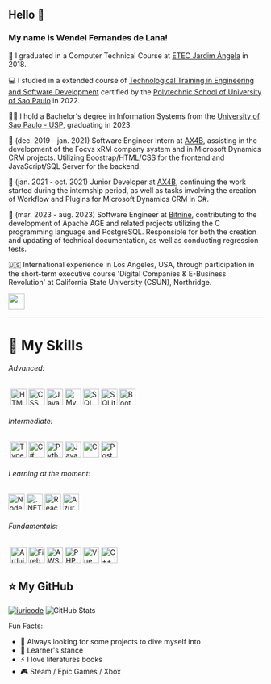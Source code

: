 ## Hello 👋
### My name is <strong>Wendel Fernandes de Lana!</strong>

:school: I graduated in a Computer Technical Course at <a href="https://etecjardimangela.com.br/">ETEC Jardim Ângela</a> in 2018.

:computer: I studied in a extended course of <a href="https://portalservicos.usp.br/iddigital/QTFD-KR98-2BKZ-UXDF">Technological Training in Engineering and Software Development</a> certified by the <a href="http://pmt.usp.br/en/departamento/index.html">Polytechnic School of University of Sao Paulo</a> in 2022.

:man_student: I hold a Bachelor's degree in Information Systems from the <a href="https://usp.br">University of Sao Paulo - USP</a>, graduating in 2023.

💼 (dec. 2019 - jan. 2021) Software Engineer Intern at <a href="https://ax4b.com">AX4B</a>, assisting in the development of the Focvs xRM company system and in Microsoft Dynamics CRM projects. Utilizing Boostrap/HTML/CSS for the frontend and JavaScript/SQL Server for the backend.

💼 (jan. 2021 - oct. 2021) Junior Developer at <a href="https://ax4b.com">AX4B</a>, continuing the work started during the internship period, as well as tasks involving the creation of Workflow and Plugins for Microsoft Dynamics CRM in C#.

💼 (mar. 2023 - aug. 2023) Software Engineer at <a href="https://bitnine.net/?ckattempt=1">Bitnine</a>, contributing to the development of Apache AGE and related projects utilizing the C programming language and PostgreSQL. Responsible for both the creation and updating of technical documentation, as well as conducting regression tests.

:us: International experience in Los Angeles, USA, through participation in the short-term executive course 'Digital Companies & E-Business Revolution' at California State University (CSUN), Northridge.

<a href="https://www.linkedin.com/in/wendel-de-lana/"><img height="32" src="https://img.shields.io/badge/LinkedIn-0077B5?style=for-the-badge&logo=linkedin&logoColor=white"/></a>

----

  # 🚀 My Skills
  
   ###### Advanced:
   ‎ <img height="32" src="https://img.shields.io/badge/HTML5-E34F26?style=for-the-badge&logo=html5&logoColor=white" alt="HTML5"/>
   <img height="32" src="https://img.shields.io/badge/CSS3-1572B6?style=for-the-badge&logo=css3&logoColor=white" alt="CSS"/>
   <img height="32" src="https://img.shields.io/badge/JavaScript-323330?style=for-the-badge&logo=javascript&logoColor=F7DF1E" alt="Javascript"/>
   <img height="32" src="https://img.shields.io/badge/MySQL-00000F?style=for-the-badge&logo=mysql&logoColor=white" alt="MySQL"/>
   <img height="32" src="https://img.shields.io/badge/Microsoft%20SQL%20Sever-CC2927?style=for-the-badge&logo=microsoft%20sql%20server&logoColor=white" alt="SQL Server"/>
   <img height="32" src="https://img.shields.io/badge/sqlite-%2307405e.svg?style=for-the-badge&logo=sqlite&logoColor=white" alt="SQLite"/>
   <img height="32" src="https://img.shields.io/badge/Bootstrap-563D7C?style=for-the-badge&logo=bootstrap&logoColor=white" alt="Bootstrap"/>

   ###### Intermediate:
   ‎ <img height="32" src="https://img.shields.io/badge/TypeScript-007ACC?style=for-the-badge&logo=typescript&logoColor=white" alt="Typescript"/>
   <img height="32" src="https://img.shields.io/badge/c%23-%23239120.svg?style=for-the-badge&logo=c-sharp&logoColor=white" alt="C#"/>
   <img height="32" src="https://img.shields.io/badge/Python-14354C?style=for-the-badge&logo=python&logoColor=white" alt="Python"/>
   <img height="32" src="https://img.shields.io/badge/Java-ED8B00?style=for-the-badge&logo=java&logoColor=white" alt="Java"/>
   <img height="32" src="https://img.shields.io/badge/C-00599C?style=for-the-badge&logo=c&logoColor=white" alt="C"/>
   <img height="32" src="https://img.shields.io/badge/PostgreSQL-316192?style=for-the-badge&logo=postgresql&logoColor=white" alt="PostegreSQL"/>
   
   ###### Learning at the moment:
   <img height="32" src="https://img.shields.io/badge/Node.js-43853D?style=for-the-badge&logo=node.js&logoColor=white" alt="Node.JS"/>
   <img height="32" src="https://img.shields.io/badge/.NET-5C2D91?style=for-the-badge&logo=.net&logoColor=white" alt=".NET"/>
   <img height="32" src="https://img.shields.io/badge/React-20232A?style=for-the-badge&logo=react&logoColor=61DAFB" alt="React"/>
   <img height="32" src="https://img.shields.io/badge/azure-%230072C6.svg?style=for-the-badge&logo=microsoftazure&logoColor=white" alt="Azure"/>
   
  
   ###### Fundamentals:
   ‎ <img height="32" src="https://img.shields.io/badge/-Arduino-00979D?style=for-the-badge&logo=Arduino&logoColor=white" alt="Arduino"/>
   <img height="32" src="https://img.shields.io/badge/Firebase-039BE5?style=for-the-badge&logo=Firebase&logoColor=white" alt="Firebase"/>
   <img height="32" src="https://img.shields.io/badge/AWS-%23FF9900.svg?style=for-the-badge&logo=amazon-aws&logoColor=white" alt="AWS"/>
   <img height="32" src="https://img.shields.io/badge/PHP-777BB4?style=for-the-badge&logo=php&logoColor=white" alt="PHP"/>
   ‎<img height="32" src="https://img.shields.io/badge/Vue.js-35495E?style=for-the-badge&logo=vue.js&logoColor=4FC08D" alt="Vue.JS"/>
   <img height="32" src="https://img.shields.io/badge/c++-%2300599C.svg?style=for-the-badge&logo=c%2B%2B&logoColor=white" alt="C++"/>
  

## ⭐ My GitHub
[![iuricode](https://github-readme-stats.vercel.app/api/top-langs/?username=WendelLana&hide=html&layout=compact&theme=default)](https://github.com/iuricode/)
![GitHub Stats](https://github-readme-stats.vercel.app/api?username=WendelLana&show_icons=true)

Fun Facts:

- 🔭 Always looking for some projects to dive myself into
- 🌱 Learner's stance
- ⚡ I love literatures books
- :video_game:	Steam / Epic Games / Xbox
<!---
- 👯 Estou colaborando com alguns projetos de amigos
- 🤔 I’m looking for help with ...
- 💬 Ask me about ...
- 📫 How to reach me: 
 ...
-->
